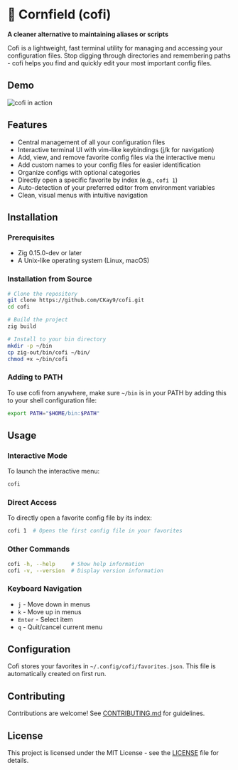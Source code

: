 # 🌽 Cornfield (cofi)

**A cleaner alternative to maintaining aliases or scripts**

Cofi is a lightweight, fast terminal utility for managing and accessing your configuration files. Stop digging through directories and remembering paths - cofi helps you find and quickly edit your most important config files.

## Demo

![cofi in action](./images/cofi.gif)

## Features

- Central management of all your configuration files
- Interactive terminal UI with vim-like keybindings (j/k for navigation)
- Add, view, and remove favorite config files via the interactive menu
- Add custom names to your config files for easier identification
- Organize configs with optional categories
- Directly open a specific favorite by index (e.g., `cofi 1`)
- Auto-detection of your preferred editor from environment variables
- Clean, visual menus with intuitive navigation

## Installation

### Prerequisites
- Zig 0.15.0-dev or later
- A Unix-like operating system (Linux, macOS)

### Installation from Source
```bash
# Clone the repository
git clone https://github.com/CKay9/cofi.git
cd cofi

# Build the project
zig build

# Install to your bin directory
mkdir -p ~/bin
cp zig-out/bin/cofi ~/bin/
chmod +x ~/bin/cofi
```

### Adding to PATH
To use cofi from anywhere, make sure `~/bin` is in your PATH by adding this to your shell configuration file:

```bash
export PATH="$HOME/bin:$PATH"
```

## Usage

### Interactive Mode
To launch the interactive menu:
```bash
cofi
```

### Direct Access
To directly open a favorite config file by its index:
```bash
cofi 1  # Opens the first config file in your favorites
```

### Other Commands
```bash
cofi -h, --help     # Show help information
cofi -v, --version  # Display version information
```

### Keyboard Navigation
- `j` - Move down in menus
- `k` - Move up in menus
- `Enter` - Select item
- `q` - Quit/cancel current menu

## Configuration
Cofi stores your favorites in `~/.config/cofi/favorites.json`. This file is automatically created on first run.

## Contributing
Contributions are welcome! See [CONTRIBUTING.md](CONTRIBUTING.md) for guidelines.

## License
This project is licensed under the MIT License - see the [LICENSE](LICENSE) file for details.
